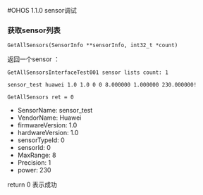#OHOS 1.1.0 sensor调试

### 获取sensor列表

`GetAllSensors(SensorInfo **sensorInfo, int32_t *count)`

返回一个sensor ：

```
GetAllSensorsInterfaceTest001 sensor lists count: 1 

sensor_test huawei 1.0 1.0 0 0 8.000000 1.000000 230.000000! 

GetAllSensors ret = 0
```

+ SensorName: sensor_test
+ VendorName: Huawei
+ firmwareVersion: 1.0 
+ hardwareVersion: 1.0
+ sensorTypeId: 0 
+ sensorId: 0
+ MaxRange: 8 
+ Precision: 1
+ power: 230

return 0 表示成功

